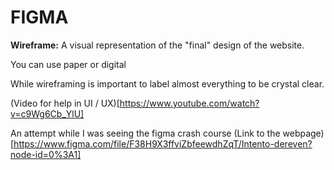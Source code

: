 # FIGMA

**Wireframe:** A visual representation of the "final" design of the website.

You can use paper or digital

While wireframing is important to label almost everything to be crystal clear.

(Video for help in UI / UX)[https://www.youtube.com/watch?v=c9Wg6Cb_YlU]

An attempt while I was seeing the figma crash course (Link to the webpage)[https://www.figma.com/file/F38H9X3ffviZbfeewdhZqT/Intento-dereven?node-id=0%3A1]
